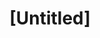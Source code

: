 ---
pid: vp13
title: "[Untitled]"
location_transcription: Rittenhouse Square
coordinates: "[-75.171825896238, 39.949556016614]"
zipcode: '11971'
gen_neighborhood: 
neighborhood: 
outside_phl: 'Southold NY '
age: '18'
age_range: 13-19
instagram: 
image_file_name: vp_13.jpg
proposal_transcription: |-
  promote diversity, equality, acceptance, among all
  -mural, projection, arch
topic: Social Justice,Unity
topic_summary: 0, 0
type: Mural,Arch,Projection
keywords_other: equality, acceptance, diversity
credit: Siobhan Merrill
image_labels: 
twitter: 
facebook: 
permalink: "/monuments/vp13/"
layout: item-page
---